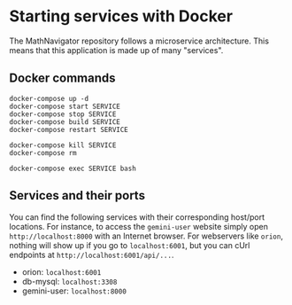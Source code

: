 # Starting services with Docker

The MathNavigator repository follows a microservice architecture. This means that this application is made up of many "services".

## Docker commands

```unix
docker-compose up -d
docker-compose start SERVICE
docker-compose stop SERVICE
docker-compose build SERVICE
docker-compose restart SERVICE

docker-compose kill SERVICE
docker-compose rm

docker-compose exec SERVICE bash
```

## Services and their ports

You can find the following services with their corresponding host/port locations. For instance, to access the `gemini-user` website simply open `http://localhost:8000` with an Internet browser. For webservers like `orion`, nothing will show up if you go to `localhost:6001`, but you can cUrl endpoints at `http://localhost:6001/api/...`.

- orion: `localhost:6001`
- db-mysql: `localhost:3308`
- gemini-user: `localhost:8000`